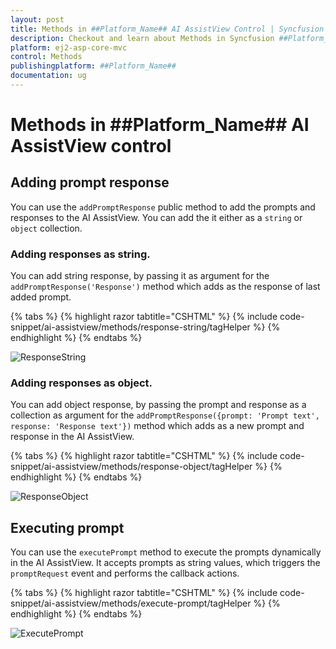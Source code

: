 ```yaml
---
layout: post
title: Methods in ##Platform_Name## AI AssistView Control | Syncfusion
description: Checkout and learn about Methods in Syncfusion ##Platform_Name## AI AssistView control of Syncfusion Essential JS 2 and more.
platform: ej2-asp-core-mvc
control: Methods
publishingplatform: ##Platform_Name##
documentation: ug
---
```


# Methods in ##Platform_Name## AI AssistView control

## Adding prompt response

You can use the `addPromptResponse` public method to add the prompts and responses to the AI AssistView. You can add the it either as a `string` or `object` collection.

### Adding responses as string.

You can add string response, by passing it as argument for the `addPromptResponse('Response')` method which adds as the response of last added prompt.

{% tabs %}
{% highlight razor tabtitle="CSHTML" %}
{% include code-snippet/ai-assistview/methods/response-string/tagHelper %}
{% endhighlight %}
{% endtabs %}

![ResponseString](images/response-string.png)

### Adding responses as object.

You can add object response, by passing the prompt and response as a collection as argument for the `addPromptResponse({prompt: 'Prompt text', response: 'Response text'})` method which adds as a new prompt and response in the AI AssistView.

{% tabs %}
{% highlight razor tabtitle="CSHTML" %}
{% include code-snippet/ai-assistview/methods/response-object/tagHelper %}
{% endhighlight %}
{% endtabs %}

![ResponseObject](images/response-object.png)

## Executing prompt

You can use the `executePrompt` method to execute the prompts dynamically in the AI AssistView. It accepts prompts as string values, which triggers the `promptRequest` event and performs the callback actions.

{% tabs %}
{% highlight razor tabtitle="CSHTML" %}
{% include code-snippet/ai-assistview/methods/execute-prompt/tagHelper %}
{% endhighlight %}
{% endtabs %}

![ExecutePrompt](images/execute-prompt.png)
